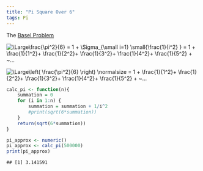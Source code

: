 ```yaml
---
title: "Pi Square Over 6"
tags: Pi
---
```


The [Basel Problem](https://www.youtube.com/watch?v=d-o3eB9sfls)

![\\Large\\frac{\\pi^2}{6} = 1 + \\Sigma\_{\\small i=1} \\small{\\frac{1}{i^2} } = 1 + \\frac{1}{1^2}+ \\frac{1}{2^2}+ \\frac{1}{3^2}+ \\frac{1}{4^2}+ \\frac{1}{5^2} + \~...](https://latex.codecogs.com/png.image?%5Cdpi%7B110%7D&space;%5Cbg_white&space;%5Cfrac%7B%5Cpi%5E2%7D%7B6%7D%20%3D%201%20%2B%20%5CLarge%5CSigma_%7B%5Csmall%20i%3D1%7D%20%5Csmall%7B%5Cfrac%7B1%7D%7Bi%5E2%7D%20%7D "\Large\frac{\pi^2}{6} = 1 + \Sigma_{\small i=1} \small{\frac{1}{i^2} }")

![\\Large\\left( \\frac{\\pi^2}{6} \\right) \\normalsize = 1 + \\frac{1}{1^2}+ \\frac{1}{2^2}+ \\frac{1}{3^2}+ \\frac{1}{4^2}+ \\frac{1}{5^2} + \~...](https://latex.codecogs.com/png.image?%5Cdpi%7B110%7D&space;%5Cbg_white&space;%5CLarge%5Cleft%28%20%5Cfrac%7B%5Cpi%5E2%7D%7B6%7D%20%5Cright%29%20%5Cnormalsize%20%3D%201%20%2B%20%5Cfrac%7B1%7D%7B1%5E2%7D%2B%20%5Cfrac%7B1%7D%7B2%5E2%7D%2B%20%5Cfrac%7B1%7D%7B3%5E2%7D%2B%20%5Cfrac%7B1%7D%7B4%5E2%7D%2B%20%5Cfrac%7B1%7D%7B5%5E2%7D%20%2B%20~... "\Large\left( \frac{\pi^2}{6} \right) \normalsize = 1 + \frac{1}{1^2}+ \frac{1}{2^2}+ \frac{1}{3^2}+ \frac{1}{4^2}+ \frac{1}{5^2} + ~...")


``` r
calc_pi <- function(n){
    summation = 0
    for (i in 1:n) {
        summation = summation + 1/i^2
        #print(sqrt(6*summation))
    }
    return(sqrt(6*summation))
}

pi_approx <- numeric()
pi_approx <- calc_pi(500000)
print(pi_approx)
```

    ## [1] 3.141591
